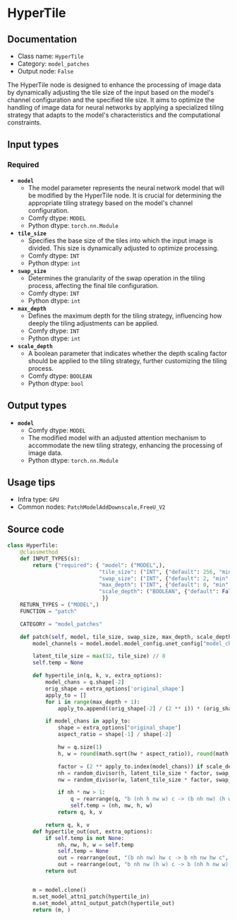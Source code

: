 # HyperTile
## Documentation
- Class name: `HyperTile`
- Category: `model_patches`
- Output node: `False`

The HyperTile node is designed to enhance the processing of image data by dynamically adjusting the tile size of the input based on the model's channel configuration and the specified tile size. It aims to optimize the handling of image data for neural networks by applying a specialized tiling strategy that adapts to the model's characteristics and the computational constraints.
## Input types
### Required
- **`model`**
    - The model parameter represents the neural network model that will be modified by the HyperTile node. It is crucial for determining the appropriate tiling strategy based on the model's channel configuration.
    - Comfy dtype: `MODEL`
    - Python dtype: `torch.nn.Module`
- **`tile_size`**
    - Specifies the base size of the tiles into which the input image is divided. This size is dynamically adjusted to optimize processing.
    - Comfy dtype: `INT`
    - Python dtype: `int`
- **`swap_size`**
    - Determines the granularity of the swap operation in the tiling process, affecting the final tile configuration.
    - Comfy dtype: `INT`
    - Python dtype: `int`
- **`max_depth`**
    - Defines the maximum depth for the tiling strategy, influencing how deeply the tiling adjustments can be applied.
    - Comfy dtype: `INT`
    - Python dtype: `int`
- **`scale_depth`**
    - A boolean parameter that indicates whether the depth scaling factor should be applied to the tiling strategy, further customizing the tiling process.
    - Comfy dtype: `BOOLEAN`
    - Python dtype: `bool`
## Output types
- **`model`**
    - Comfy dtype: `MODEL`
    - The modified model with an adjusted attention mechanism to accommodate the new tiling strategy, enhancing the processing of image data.
    - Python dtype: `torch.nn.Module`
## Usage tips
- Infra type: `GPU`
- Common nodes: `PatchModelAddDownscale,FreeU_V2`


## Source code
```python
class HyperTile:
    @classmethod
    def INPUT_TYPES(s):
        return {"required": { "model": ("MODEL",),
                             "tile_size": ("INT", {"default": 256, "min": 1, "max": 2048}),
                             "swap_size": ("INT", {"default": 2, "min": 1, "max": 128}),
                             "max_depth": ("INT", {"default": 0, "min": 0, "max": 10}),
                             "scale_depth": ("BOOLEAN", {"default": False}),
                              }}
    RETURN_TYPES = ("MODEL",)
    FUNCTION = "patch"

    CATEGORY = "model_patches"

    def patch(self, model, tile_size, swap_size, max_depth, scale_depth):
        model_channels = model.model.model_config.unet_config["model_channels"]

        latent_tile_size = max(32, tile_size) // 8
        self.temp = None

        def hypertile_in(q, k, v, extra_options):
            model_chans = q.shape[-2]
            orig_shape = extra_options['original_shape']
            apply_to = []
            for i in range(max_depth + 1):
                apply_to.append((orig_shape[-2] / (2 ** i)) * (orig_shape[-1] / (2 ** i)))

            if model_chans in apply_to:
                shape = extra_options["original_shape"]
                aspect_ratio = shape[-1] / shape[-2]

                hw = q.size(1)
                h, w = round(math.sqrt(hw * aspect_ratio)), round(math.sqrt(hw / aspect_ratio))

                factor = (2 ** apply_to.index(model_chans)) if scale_depth else 1
                nh = random_divisor(h, latent_tile_size * factor, swap_size)
                nw = random_divisor(w, latent_tile_size * factor, swap_size)

                if nh * nw > 1:
                    q = rearrange(q, "b (nh h nw w) c -> (b nh nw) (h w) c", h=h // nh, w=w // nw, nh=nh, nw=nw)
                    self.temp = (nh, nw, h, w)
                return q, k, v

            return q, k, v
        def hypertile_out(out, extra_options):
            if self.temp is not None:
                nh, nw, h, w = self.temp
                self.temp = None
                out = rearrange(out, "(b nh nw) hw c -> b nh nw hw c", nh=nh, nw=nw)
                out = rearrange(out, "b nh nw (h w) c -> b (nh h nw w) c", h=h // nh, w=w // nw)
            return out


        m = model.clone()
        m.set_model_attn1_patch(hypertile_in)
        m.set_model_attn1_output_patch(hypertile_out)
        return (m, )

```
